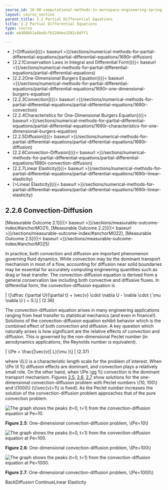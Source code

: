 ```yaml
---
course_id: 16-90-computational-methods-in-aerospace-engineering-spring-2014
layout: course_section
parent_title: 2.2 Partial Differential Equations
title: 2.2 Partial Differential Equations
type: course
uid: e6408661a4be8cfb3204ee1581c8dff1

---
```


*   [<Diffusion]({{< baseurl >}}/sections/numerical-methods-for-partial-differential-equations/partial-differential-equations/1690r-diffusion)
*   [2.2.1Conservation Laws in Integral and Differential Form]({{< baseurl >}}/sections/numerical-methods-for-partial-differential-equations/partial-differential-equations)
*   [2.2.2One-Dimensional Burgers Equation]({{< baseurl >}}/sections/numerical-methods-for-partial-differential-equations/partial-differential-equations/1690r-one-dimensional-burgers-equation)
*   [2.2.3Convection]({{< baseurl >}}/sections/numerical-methods-for-partial-differential-equations/partial-differential-equations/1690r-convection)
*   [2.2.4Characteristics for One-Dimensional Burgers Equation]({{< baseurl >}}/sections/numerical-methods-for-partial-differential-equations/partial-differential-equations/1690r-characteristics-for-one-dimensional-burgers-equation)
*   [2.2.5Diffusion]({{< baseurl >}}/sections/numerical-methods-for-partial-differential-equations/partial-differential-equations/1690r-diffusion)
*   [2.2.6Convection-Diffusion]({{< baseurl >}}/sections/numerical-methods-for-partial-differential-equations/partial-differential-equations/1690r-convection-diffusion)
*   [2.2.7Linear Elasticity]({{< baseurl >}}/sections/numerical-methods-for-partial-differential-equations/partial-differential-equations/1690r-linear-elasticity)
*   [\>Linear Elasticity]({{< baseurl >}}/sections/numerical-methods-for-partial-differential-equations/partial-differential-equations/1690r-linear-elasticity)

2.2.6 Convection-Diffusion
--------------------------

[Measurable Outcome 2.1]({{< baseurl >}}/sections/measurable-outcome-index/#anchorMO21), [Measurable Outcome 2.2]({{< baseurl >}}/sections/measurable-outcome-index/#anchorMO22), [Measurable Outcome 2.5]({{< baseurl >}}/sections/measurable-outcome-index/#anchorMO25)

In practice, both convection and diffusion are important phenomenon governing fluid dynamics. While convection may be the dominant transport mechanism in most of a flow, accounting for diffusion near solid boundaries may be essential for accurately computing engineering quantities such as drag or heat transfer. The convection-diffusion equation is derived from a general conservation law including both convective and diffusive fluxes. In differential form, the convection-diffusion equation is

| \\\[\\dfrac {\\partial U}{\\partial t} + \\vec{v} \\cdot \\nabla U - \\nabla \\cdot ( \\mu \\nabla U ) = S.\\\] | (2.36) 

The convection-diffusion equation arises in many engineering applications ranging from heat transfer to statistical mechanics (and even in finance!). Solutions of the convection-diffusion equation exhibit behavior which is the combined effect of both convection and diffusion. A key question which naturally arises is how significant are the relative effects of convection and diffusion. This is governed by the non-dimensional Peclet number (in aerodynamics applications, the Reynolds number is equivalent).

| \\\[Pe = \\frac{&#124;\\vec{v}&#124; L}{\\mu }\\\] | (2.37) 

where \\(L\\) is a characteristic length scale for the problem of interest. When \\(Pe \\ll 1\\) diffusion effects are dominant, and convection plays a relatively small role. On the other hand, when \\(Pe \\gg 1\\) convection is the dominant transport mechanism. Figures [2.5](/coursemedia/16-90-computational-methods-in-aerospace-engineering-spring-2014/4bb6da2bf7f7caf53f5f5dab915d31f7_convdiffpe10.png), [2.6](/coursemedia/16-90-computational-methods-in-aerospace-engineering-spring-2014/15190016438f73a0a57edc9c90a9cc06_convdiffpe100.png), [2.7](/coursemedia/16-90-computational-methods-in-aerospace-engineering-spring-2014/d3353a2e60ccec444c2d08541d8ebd5a_convdiffpe1000.png) show solutions for the one-dimensional convection-diffusion problem with Peclet numbers \\(10, 100\\) and \\(1000\\) (\\(\\vec{v}=1\\) is fixed). As the Peclet number increases the solution of the convection-diffusion problem approaches that of the pure convection problem.

![The graph shows the peaks (t=0, t=1) from the convection-diffusion equation at Pe=10.](/coursemedia/16-90-computational-methods-in-aerospace-engineering-spring-2014/4bb6da2bf7f7caf53f5f5dab915d31f7_convdiffpe10.png)

**Figure 2.5**: One-dimensional convection-diffusion problem, \\(Pe=10\\)

![The graph shows the peaks (t=0, t=1) from the convection-diffusion equation at Pe=100.](/coursemedia/16-90-computational-methods-in-aerospace-engineering-spring-2014/15190016438f73a0a57edc9c90a9cc06_convdiffpe100.png)

**Figure 2.6**: One-dimensional convection-diffusion problem, \\(Pe=100\\)

![The graph shows the peaks (t=0, t=1) from the convection-diffusion equation at Pe=1000.](/coursemedia/16-90-computational-methods-in-aerospace-engineering-spring-2014/d3353a2e60ccec444c2d08541d8ebd5a_convdiffpe1000.png)

**Figure 2.7**: One-dimensional convection-diffusion problem, \\(Pe=1000\\)

BackDiffusion ContinueLinear Elasticity